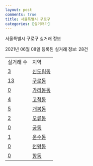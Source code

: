 ```yaml
---
layout: post
comments: true
title: 서울특별시 구로구
categories: [실거래가]
---
```


서울특별시 구로구 실거래 정보

2021년 06월 08일 등록된 실거래 정보: 28건


<table>
  <tr>
    <td>실거래 수</td>
    <td>지역</td>
  </tr>

  
  <tr>
    <td><a href="1153010100.html">3</a></td>
    <td><a href="1153010100.html">신도림동</a></td>
  </tr>
    

  <tr>
    <td><a href="1153010200.html">13</a></td>
    <td><a href="1153010200.html">구로동</a></td>
  </tr>
    

  <tr>
    <td><a href="1153010300.html">0</a></td>
    <td><a href="1153010300.html">가리봉동</a></td>
  </tr>
    

  <tr>
    <td><a href="1153010600.html">4</a></td>
    <td><a href="1153010600.html">고척동</a></td>
  </tr>
    

  <tr>
    <td><a href="1153010700.html">5</a></td>
    <td><a href="1153010700.html">개봉동</a></td>
  </tr>
    

  <tr>
    <td><a href="1153010800.html">2</a></td>
    <td><a href="1153010800.html">오류동</a></td>
  </tr>
    

  <tr>
    <td><a href="1153010900.html">0</a></td>
    <td><a href="1153010900.html">궁동</a></td>
  </tr>
    

  <tr>
    <td><a href="1153011000.html">1</a></td>
    <td><a href="1153011000.html">온수동</a></td>
  </tr>
    

  <tr>
    <td><a href="1153011100.html">0</a></td>
    <td><a href="1153011100.html">천왕동</a></td>
  </tr>
    

  <tr>
    <td><a href="1153011200.html">0</a></td>
    <td><a href="1153011200.html">항동</a></td>
  </tr>
    


</table>
    
